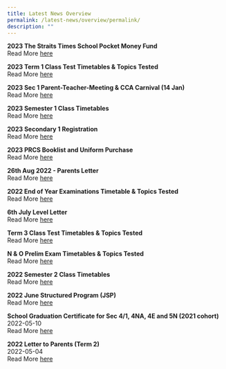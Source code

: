 ```yaml
---
title: Latest News Overview
permalink: /latest-news/overview/permalink/
description: ""
---
```


**2023 The Straits Times School Pocket Money Fund**<br>
Read More [here](https://staging.d36c9s2800gq6y.amplifyapp.com/latest-news/15/)

**2023 Term 1 Class Test Timetables & Topics Tested**<br>
Read More [here](https://staging.d36c9s2800gq6y.amplifyapp.com/latest-news/14/)

**2023 Sec 1 Parent-Teacher-Meeting & CCA Carnival (14 Jan)**<br>
Read More [here](https://staging.d36c9s2800gq6y.amplifyapp.com/latest-news/13/)

**2023 Semester 1 Class Timetables**<br>
Read More [here](https://staging.d36c9s2800gq6y.amplifyapp.com/latest-news/12/)

**2023 Secondary 1 Registration**<br>
Read More [here](https://staging.d36c9s2800gq6y.amplifyapp.com/latest-news/11/)

**2023 PRCS Booklist and Uniform Purchase**<br>
Read More [here](https://staging.d36c9s2800gq6y.amplifyapp.com/latest-news/10/)

**26th Aug 2022 - Parents Letter**<br>
Read More [here](https://staging.d36c9s2800gq6y.amplifyapp.com/latest-news/9/)

**2022 End of Year Examinations Timetable & Topics Tested**<br>
Read More [here](https://staging.d36c9s2800gq6y.amplifyapp.com/latest-news/8/)

**6th July Level Letter**<br>
Read More [here](https://staging.d36c9s2800gq6y.amplifyapp.com/latest-news/7/)

**Term 3 Class Test Timetables & Topics Tested**<br>
Read More [here](https://staging.d36c9s2800gq6y.amplifyapp.com/latest-news/6/)

**N & O Prelim Exam Timetables & Topics Tested**<br>
Read More [here](https://staging.d36c9s2800gq6y.amplifyapp.com/latest-news/5/)

**2022 Semester 2 Class Timetables**<br>
Read More [here](https://staging.d36c9s2800gq6y.amplifyapp.com/latest-news/4/)

**2022 June Structured Program (JSP)**<br>
Read More [here](https://staging.d36c9s2800gq6y.amplifyapp.com/latest-news/3/)

**School Graduation Certificate for Sec 4/1, 4NA, 4E and 5N (2021 cohort)**<br>
2022-05-10<br>
Read More [here](https://staging.d36c9s2800gq6y.amplifyapp.com/latest-news/2/)

**2022 Letter to Parents (Term 2)**<br>
2022-05-04<br>
Read More [here](https://staging.d36c9s2800gq6y.amplifyapp.com/latest-news/1/)
